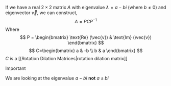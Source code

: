 If we have a real $2 \times 2$ matrix $A$ with eigenvalue $\lambda = a - bi$ (where $b \neq 0$) and eigenvector $\vec{v}$, we can construct, 
$$
A = PCP^{-1}
$$
Where 
$$
P = 
\begin{bmatrix} \text{Re} (\vec{v}) & \text{Im} (\vec{v}) \end{bmatrix} 
$$
$$
C=\begin{bmatrix} a & -b \\ b & a \end{bmatrix} 
$$
$C$ is a [[Rotation Dilation Matrices|rotation dilation matrix]]
> [!IMPORTANT]
> We are looking at the eigenvalue $a - bi$ **not** $a \pm bi$
